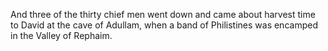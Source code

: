 And three of the thirty chief men went down and came about harvest time to David at the cave of Adullam, when a band of Philistines was encamped in the Valley of Rephaim.
